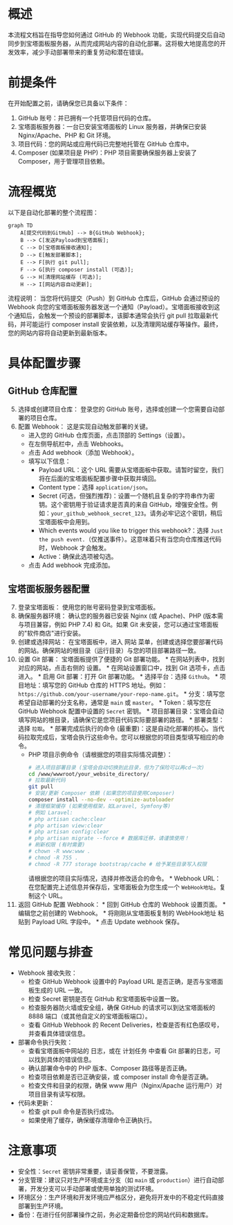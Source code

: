 # 概述
本流程文档旨在指导您如何通过 GitHub 的 Webhook 功能，实现代码提交后自动同步到宝塔面板服务器，从而完成网站内容的自动化部署。这将极大地提高您的开发效率，减少手动部署带来的重复劳动和潜在错误。
# 前提条件
在开始配置之前，请确保您已具备以下条件：
1.  GitHub 账号：并已拥有一个托管项目代码的仓库。
2.  宝塔面板服务器：一台已安装宝塔面板的 Linux 服务器，并确保已安装 Nginx/Apache、PHP 和 Git 环境。
3.  项目代码：您的网站或应用代码已完整地托管在 GitHub 仓库中。
4.  Composer (如果项目是 PHP)：PHP 项目需要确保服务器上安装了 Composer，用于管理项目依赖。
# 流程概览
以下是自动化部署的整个流程图：
```mermaid
graph TD
    A[提交代码到GitHub] --> B{GitHub Webhook};
    B --> C[发送Payload到宝塔面板];
    C --> D[宝塔面板接收通知];
    D --> E[触发部署脚本];
    E --> F[执行 git pull];
    F --> G[执行 composer install (可选)];
    G --> H[清理网站缓存 (可选)];
    H --> I[网站内容自动更新];
```
流程说明：
当您将代码提交（Push）到 GitHub 仓库后，GitHub 会通过预设的 Webhook 向您的宝塔面板服务器发送一个通知（Payload）。宝塔面板接收到这个通知后，会触发一个预设的部署脚本，该脚本通常会执行 git pull 拉取最新代码，并可能运行 composer install 安装依赖，以及清理网站缓存等操作。最终，您的网站内容将自动更新到最新版本。
# 具体配置步骤
## GitHub 仓库配置
5.  选择或创建项目仓库：
    登录您的 GitHub 账号，选择或创建一个您需要自动部署的项目仓库。
6.  配置 Webhook：
    这是实现自动触发部署的关键。
    *   进入您的 GitHub 仓库页面，点击顶部的 Settings（设置）。
    *   在左侧导航栏中，点击 Webhooks。
    *   点击 Add webhook（添加 Webhook）。
    *   填写以下信息：
        *   Payload URL：这个 URL 需要从宝塔面板中获取。请暂时留空，我们将在后面的宝塔面板配置步骤中获取并填回。
        *   Content type：选择 `application/json`。
        *   Secret (可选，但强烈推荐)：设置一个随机且复杂的字符串作为密钥。这个密钥用于验证请求是否真的来自 GitHub，增强安全性。例如：`your_github_webhook_secret_123`。请务必牢记这个密钥，稍后宝塔面板中会用到。
        *   Which events would you like to trigger this webhook?：选择 `Just the push event.`（仅推送事件）。这意味着只有当您向仓库推送代码时，Webhook 才会触发。
        *   Active：确保此选项被勾选。
    *   点击 Add webhook 完成添加。
## 宝塔面板服务器配置
7.  登录宝塔面板：
    使用您的账号密码登录到宝塔面板。
8.  确保服务器环境：
    确认您的服务器已安装 Nginx (或 Apache)、PHP (版本需与项目兼容，例如 PHP 7.4) 和 Git。如果 Git 未安装，您可以通过宝塔面板的"软件商店"进行安装。
9.  创建或选择网站：
    在宝塔面板中，进入 网站 菜单，创建或选择您要部署代码的网站。确保网站的根目录（运行目录）与您的项目部署路径一致。
10.  设置 Git 部署：
    宝塔面板提供了便捷的 Git 部署功能。
    *   在网站列表中，找到对应的网站，点击右侧的 设置。
    *   在网站设置窗口中，找到 Git 选项卡，点击进入。
    *   启用 Git 部署：打开 Git 部署功能。
    *   选择平台：选择 `Github`。
    *   项目地址：填写您的 GitHub 仓库的 HTTPS 地址。例如：`https://github.com/your-username/your-repo-name.git`。
    *   分支：填写您希望自动部署的分支名称，通常是 `main` 或 `master`。
    *   Token：填写您在 GitHub Webhook 配置中设置的 `Secret` 密钥。
    *   项目部署目录：宝塔会自动填写网站的根目录，请确保它是您项目代码实际要部署的路径。
    *   部署类型：选择 `拉取`。
    *   部署完成后执行的命令 (最重要)：这是自动化部署的核心。当代码拉取完成后，宝塔会执行这些命令。您可以根据您的项目类型填写相应的命令。
        *   PHP 项目示例命令（请根据您的项目实际情况调整）：
            ```bash
            # 进入项目部署目录 (宝塔会自动切换到此目录，但为了保险可以再cd一次)
            cd /www/wwwroot/your_website_directory/
            # 拉取最新代码
            git pull
            # 安装/更新 Composer 依赖 (如果您的项目使用Composer)
            composer install --no-dev --optimize-autoloader
            # 清理框架缓存 (如果使用框架，如Laravel, Symfony等)
            # 例如 Laravel:
            # php artisan cache:clear
            # php artisan view:clear
            # php artisan config:clear
            # php artisan migrate --force # 数据库迁移，请谨慎使用！
            # 刷新权限 (有时需要)
            # chown -R www:www .
            # chmod -R 755 .
            # chmod -R 777 storage bootstrap/cache # 给予某些目录写入权限
            ```
            请根据您的项目实际情况，选择并修改适合的命令。
    *   Webhook URL：在您配置完上述信息并保存后，宝塔面板会为您生成一个 `WebHook地址`。复制这个 URL。
11.  返回 GitHub 配置 Webhook：
    *   回到 GitHub 仓库的 Webhook 设置页面。
    *   编辑您之前创建的 Webhook。
    *   将刚刚从宝塔面板复制的 WebHook地址 粘贴到 Payload URL 字段中。
    *   点击 Update webhook 保存。
# 常见问题与排查
-   Webhook 接收失败：
    *   检查 GitHub Webhook 设置中的 Payload URL 是否正确，是否与宝塔面板生成的 URL 一致。
    *   检查 Secret 密钥是否在 GitHub 和宝塔面板中设置一致。
    *   检查服务器防火墙或安全组，确保 GitHub 的请求可以到达宝塔面板的 8888 端口（或其他自定义的宝塔面板端口）。
    *   查看 GitHub Webhook 的 Recent Deliveries，检查是否有红色感叹号，并查看具体错误信息。
-   部署命令执行失败：
    *   查看宝塔面板中网站的 日志，或在 计划任务 中查看 Git 部署的日志，可以找到具体的错误信息。
    *   确认部署命令中的 PHP 版本、Composer 路径等是否正确。
    *   检查项目依赖是否已正确安装，或 composer install 命令是否正确。
    *   检查文件和目录的权限，确保 www 用户（Nginx/Apache 运行用户）对项目目录有读写权限。
-   代码未更新：
    *   检查 git pull 命令是否执行成功。
    *   如果使用了缓存，确保缓存清理命令正确执行。
# 注意事项
-   安全性：`Secret` 密钥非常重要，请妥善保管，不要泄露。
-   分支管理：建议只对生产环境或主分支（如 `main` 或 `production`）进行自动部署，开发分支可以手动部署或使用单独的测试环境。
-   环境区分：生产环境和开发环境应严格区分，避免将开发中的不稳定代码直接部署到生产环境。
-   备份：在进行任何部署操作之前，务必定期备份您的网站代码和数据库。 